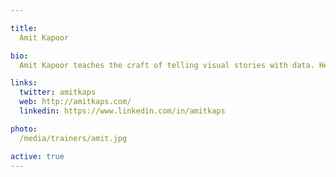```yaml
---

title:
  Amit Kapoor

bio:
  Amit Kapoor teaches the craft of telling visual stories with data. He conducts workshops and trainings on Data Science in Python and R, as well as on Data Visualisation topics. His background is in strategy consulting having worked with AT Kearney in India, then with Booz & Company in Europe and more recently for startups in Bangalore. He did his B.Tech in Mechanical Engineering from IIT, Delhi and PGDM (MBA) from IIM, Ahmedabad. 

links:
  twitter: amitkaps
  web: http://amitkaps.com/
  linkedin: https://www.linkedin.com/in/amitkaps

photo:
  /media/trainers/amit.jpg

active: true
---
```

